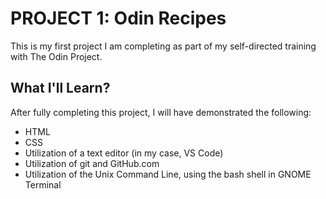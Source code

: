 # PROJECT 1: Odin Recipes

This is my first project I am completing as part of my self-directed training with The Odin Project. 

## What I'll Learn?

After fully completing this project, I will have demonstrated the following:

* HTML
* CSS
* Utilization of a text editor (in my case, VS Code)
* Utilization of git and GitHub.com
* Utilization of the Unix Command Line, using the bash shell in GNOME Terminal